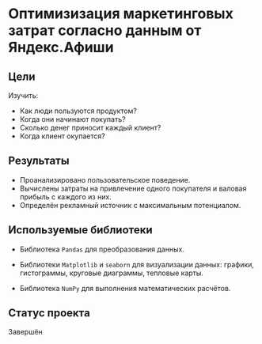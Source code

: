 # Оптимизизация маркетинговых затрат согласно данным от Яндекс.Афиши

## Цели

Изучить:
- Как люди пользуются продуктом?
- Когда они начинают покупать?
- Сколько денег приносит каждый клиент?
- Когда клиент окупается?

## Результаты
- Проанализировано пользовательское поведение.
- Вычислены затраты на привлечение одного покупателя и валовая прибыль с каждого из них.
- Определён рекламный источник с максимальным потенциалом.

## Используемые библиотеки
- Библиотека `Pandas` для преобразования данных.

- Библиотеки `Matplotlib` и `seaborn` для визуализации данных: графики, гистограммы, круговые диаграммы, тепловые карты.
  
- Библиотека `NumPy` для выполнения математических расчётов.

## Статус проекта
Завершён
